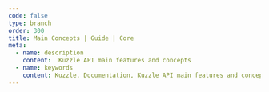 ```yaml
---
code: false
type: branch
order: 300
title: Main Concepts | Guide | Core
meta:
  - name: description
    content:  Kuzzle API main features and concepts
  - name: keywords
    content: Kuzzle, Documentation, Kuzzle API main features and concepts 
---
```



<Redirect to="api" />

